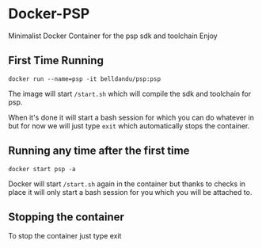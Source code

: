 # Docker-PSP
Minimalist Docker Container for the psp sdk and toolchain
Enjoy

## First Time Running
```
docker run --name=psp -it belldandu/psp:psp
```
The image will start `/start.sh` which will compile the sdk and toolchain for psp.

When it's done it will start a bash session for which you can do whatever in but for now we will just type `exit` which automatically stops the container.

## Running any time after the first time
```
docker start psp -a
```
Docker will start `/start.sh` again in the container but thanks to checks in place it will only start a bash session for you which you will be attached to.

## Stopping the container
To stop the container just type exit
